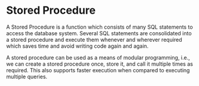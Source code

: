 # Stored Procedure
A Stored Procedure is a function which consists of many SQL statements to access the database system. Several SQL 
statements are consolidated into a stored procedure and execute them whenever and wherever required which saves time and
avoid writing code again and again.

A stored procedure can be used as a means of modular programming, i.e., we can create a stored procedure once, store it,
and call it multiple times as required. This also supports faster execution when compared to executing multiple queries.

